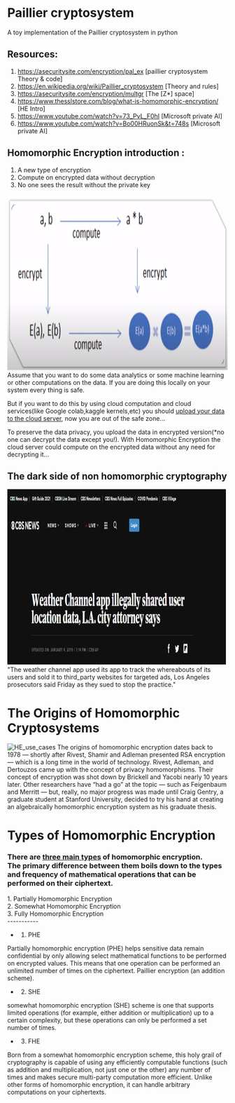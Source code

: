 # Paillier cryptosystem
A toy implementation of the Paillier cryptosystem in python

## Resources:
1. https://asecuritysite.com/encryption/pal_ex  [paillier cryptosystem Theory & code]
2. https://en.wikipedia.org/wiki/Paillier_cryptosystem [Theory and rules]
3. https://asecuritysite.com/encryption/multgr   [The [Z*] space]
4. https://www.thesslstore.com/blog/what-is-homomorphic-encryption/ [HE Intro]
5. https://www.youtube.com/watch?v=73_PvL_F0hI [Microsoft private AI]
6. https://www.youtube.com/watch?v=Bo00HRuonSk&t=748s [Microsoft private AI]

## Homomorphic Encryption introduction :
1. A new type of encryption
2. Compute on encrypted data without decryption
3. No one sees the result without the private key
<img src="https://raw.githubusercontent.com/Alidr79/paillier-cryptosystem/main/HE_graph.png" alt="HE_use_cases" width="550" height="400">
Assume that you want to do some data analytics or some machine learning or other computations on the data.
If you are doing this locally on your system every thing is safe.
<br>
    
But if you want to do this by using cloud computation and cloud services(like Google colab,kaggle kernels,etc) you should <u>upload your data to the cloud server</u>, now you are out of the safe zone... 
<br>
    
To preserve the data privacy, you upload the data in encrypted version(*no one can decrypt the data except you!).
With Homomorphic Encryption the cloud server could compute on the encrypted data without any need for decrypting it...

<h2>The dark side of non homomorphic cryptography</h1>
<img src="https://raw.githubusercontent.com/Alidr79/paillier-cryptosystem/main/CBS_news.png" alt="HE_use_cases" width="500" height="400">
"The weather channel app used its app to track the whereabouts of its users and sold it to third_party websites for targeted ads,
Los Angeles prosecutors said Friday as they sued to stop the practice."

# The Origins of Homomorphic Cryptosystems
<img src="https://www.thesslstore.com/blog/wp-content/uploads/2019/06/History-of-Homomorphic-Encryption-300x267.png" alt="HE_use_cases" width="300" height="300">
The origins of homomorphic encryption dates back to 1978 — shortly after Rivest, Shamir and Adleman presented RSA encryption — which is a long time in the world of technology. Rivest, Adleman, and Dertouzos came up with the concept of privacy homomorphisms. Their concept of encryption was shot down by Brickell and Yacobi nearly 10 years later. Other researchers have “had a go” at the topic — such as Feigenbaum and Merritt — but, really, no major progress was made until Craig Gentry, a graduate student at Stanford University, decided to try his hand at creating an algebraically homomorphic encryption system as his graduate thesis.

# Types of Homomorphic Encryption
<h3>There are <u>three main types</u> of homomorphic encryption.
<br>
The primary difference between them boils down to the types and frequency of mathematical operations that can be performed on their ciphertext.</h3>
1. Partially Homomorphic Encryption<br>
2. Somewhat Homomorphic Encryption<br>
3. Fully Homomorphic Encryption <br>-----------<br>

- 1. PHE

Partially homomorphic encryption (PHE) helps sensitive data remain confidential by only allowing select mathematical functions to be performed on encrypted values. This means that one operation can be performed an unlimited number of times on the ciphertext. 
Paillier encryption (an addition scheme).
<br>
- 2. SHE

somewhat homomorphic encryption (SHE) scheme is one that supports limited operations (for example, either addition or multiplication) up to a certain complexity, but these operations can only be performed a set number of times.
<br>
- 3. FHE

Born from a somewhat homomorphic encryption scheme, this holy grail of cryptography is capable of using any efficiently computable functions (such as addition and multiplication, not just one or the other) any number of times and makes secure multi-party computation more efficient. Unlike other forms of homomorphic encryption, it can handle arbitrary computations on your ciphertexts.
